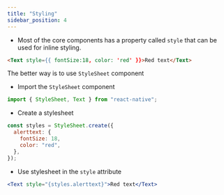```yaml
---
title: "Styling"
sidebar_position: 4
---
```

- Most of the core components has a property called `style` that can be used for inline styling.

```html
<Text style={{ fontSize:18, color: 'red' }}>Red text</Text>
```

The better way is to use `StyleSheet` component

- Import the `StyleSheet` component

```js
import { StyleSheet, Text } from "react-native";
```

- Create a stylesheet

```js
const styles = StyleSheet.create({
  alerttext: {
    fontSize: 18,
    color: "red",
  },
});
```

- Use stylesheet in the `style` attribute

```jsx
<Text style="{styles.alerttext}">Red text</Text>
```
